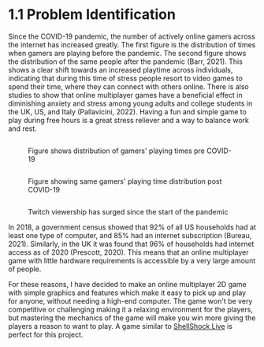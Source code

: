 # 1.1 Problem Identification

Since the COVID-19 pandemic, the number of actively online gamers across the internet has increased greatly. The first figure is the distribution of times when gamers are playing before the pandemic. The second figure shows the distribution of the same people after the pandemic (Barr, 2021). This shows a clear shift towards an increased playtime across individuals, indicating that during this time of stress people resort to video games to spend their time, where they can connect with others online. There is also studies to show that online multiplayer games have a beneficial effect in diminishing anxiety and stress among young adults and college students in the UK, US, and Italy (Pallavicini, 2022). Having a fun and simple game to play during free hours is a great stress reliever and a way to balance work and rest.



<figure><img src="https://journals.sagepub.com/cms/10.1177/15554120211017036/asset/images/large/10.1177_15554120211017036-fig4.jpeg" alt=""><figcaption><p>Figure shows distribution of gamers' playing times pre COVID-19</p></figcaption></figure>

<figure><img src="https://journals.sagepub.com/cms/10.1177/15554120211017036/asset/images/large/10.1177_15554120211017036-fig5.jpeg" alt=""><figcaption><p>Figure showing same gamers' playing time distribution post COVID-19</p></figcaption></figure>

<figure><img src="https://sportsgazette.co.uk/wp-content/uploads/2020/05/q1-2020_twitch-total-hours-watched-since-q1-18-_publicity_-_embed_-2020_.jpg" alt=""><figcaption><p>Twitch viewership has surged since the start of the pandemic</p></figcaption></figure>

In 2018, a government census showed that 92% of all US households had at least one type of computer, and 85% had an internet subscription (Bureau, 2021). Similarly, in the UK it was found that 96% of households had internet access as of 2020 (Prescott, 2020). This means that an online multiplayer game with little hardware requirements is accessible by a very large amount of people.

For these reasons, I have decided to make an online multiplayer 2D game with simple graphics and features which make it easy to pick up and play for anyone, without needing a high-end computer. The game won't be very competitive or challenging making it a relaxing environment for the players, but mastering the mechanics of the game will make you win more giving the players a reason to want to play. A game similar to [ShellShock Live](https://www.shellshocklive.com/) is perfect for this project.
